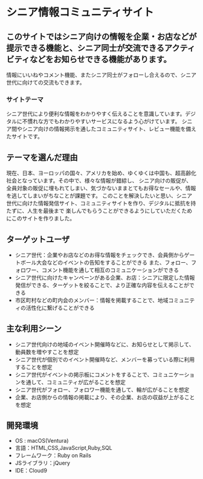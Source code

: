 # シニア情報コミュニティサイト

## このサイトではシニア向けの情報を企業・お店などが提示できる機能と、シニア同士が交流できるアクティビティなどをお知らせできる機能があります。
情報にいいねやコメント機能、またシニア同士がフォローし合えるので、シニア世代に向けての交流もできます。
### サイトテーマ
シニア世代により便利な情報をわかりやすく伝えることを意識しています。デジタルに不慣れな方でもわかりやすいサービスになるよう心がけています。
シニア間やシニア向けの情報掲示を通したコミュニティサイト、レビュー機能を備えたサイトです。

## テーマを選んだ理由
現在、日本、ヨーロッパの国々、アメリカを始め、ゆくゆくは中国も、超高齢化社会となっています。その中で、様々な情報が錯綜し、
シニア向けの販促が、全員対象の販促に埋もれてしまい、気づかないままとてもお得なセールや、情報を逃してしまいがちなことが課題です。
このことを解決したいと思い、シニア世代に向けた情報発信サイト、コミュニティサイトを作り、デジタルに抵抗を持たずに、人生を最後まで
楽しんでもらうことができるようにしていただくためにこのサイトを作りました。


## ターゲットユーザ
- シニア世代：企業やお店などのお得な情報をチェックでき、会員側からゲートボール大会などのイベントの告知をすることができる
  また、フォロー、フォロワー、コメント機能を通して相互のコミュニケーションができる
- シニア世代に向けたキャンペーンがある企業、お店：シニアに限定した情報発信ができる、ターゲットを絞ることで、より正確な内容を伝えることができる
- 市区町村などの町内会のメンバー：情報を掲載することで、地域コミュニティの活性化に繋げることができる

## 主な利用シーン
- シニア世代向けの地域のイベント開催時などに、お知らせとして掲示して、動員数を増やすことを想定
- シニア世代が個別でのイベント開催時など、メンバーを募っている際に利用することを想定
- シニア世代がイベントの掲示板にコメントをすることで、コミュニケーションを通して、コミュニティが広がることを想定
- シニア世代がフォロー、フォロワー機能を通して、輪が広がることを想定
- 企業、お店側からの情報の掲載により、その企業、お店の収益が上がることを想定

## 開発環境
- OS : macOS(Ventura)
- 言語：HTML,CSS,JavaScript,Ruby,SQL
- フレームワーク：Ruby on Rails
- JSライブラリ：jQuery
- IDE：Cloud9